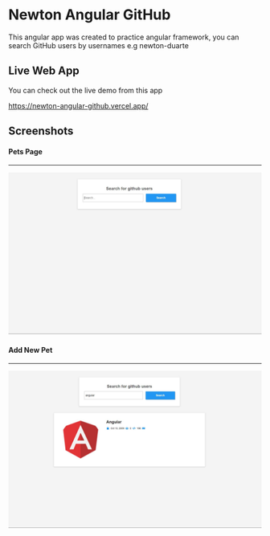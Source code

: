 # Newton Angular GitHub

This angular app was created to practice angular framework, you can search GitHub users by usernames e.g newton-duarte

## Live Web App

You can check out the live demo from this app

https://newton-angular-github.vercel.app/

## Screenshots

#### Pets Page
---
![Angular GitHub 01](/screenshots/angular-github01.jpg)

#### Add New Pet
---
![Angular GitHub 02](/screenshots/angular-github02.jpg)